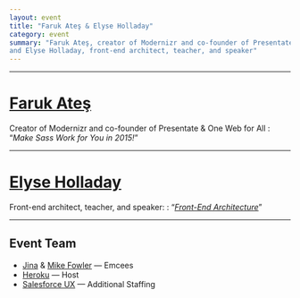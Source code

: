 ```yaml
---
layout: event
title: "Faruk Ateş & Elyse Holladay"
category: event
summary: "Faruk Ateş, creator of Modernizr and co-founder of Presentate & One Web for All;
and Elyse Holladay, front-end architect, teacher, and speaker"
---
```


---

# [Faruk Ateş](http://farukat.es)
Creator of Modernizr and co-founder of Presentate & One Web for All
: “*Make Sass Work for You in 2015!*”

---

# [Elyse Holladay](http://www.elyseholladay.com)
Front-end architect, teacher, and speaker:
: “*[Front-End Architecture](http://elyseholladay.github.io/front-end-arch-talk/#/)*”

---

## Event Team
* [Jina](http://jina.me/) & [Mike Fowler](http://mikefowler.me/) — Emcees
* [Heroku](http://heroku.com) — Host
* [Salesforce UX](http://twitter.com/salesforceux) — Additional Staffing
